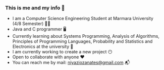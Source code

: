 ### This is me and my info :crossed_fingers:

- I am a Computer Science Engineering Student at Marmara University (4/8 Semester) :student:
- Java and C programmer :desktop_computer:
- Currently learning about Systems Programming, Analysis of Algorithms, Principles of Programming Languages, Probability and Statistics and Electronics at the university :open_book:
- I am currently working to create a new project :no_mouth:
- Open to collaborate with anyone :hearts:
- You can reach me by mail: niyaziozanates@gmail.com 📬
